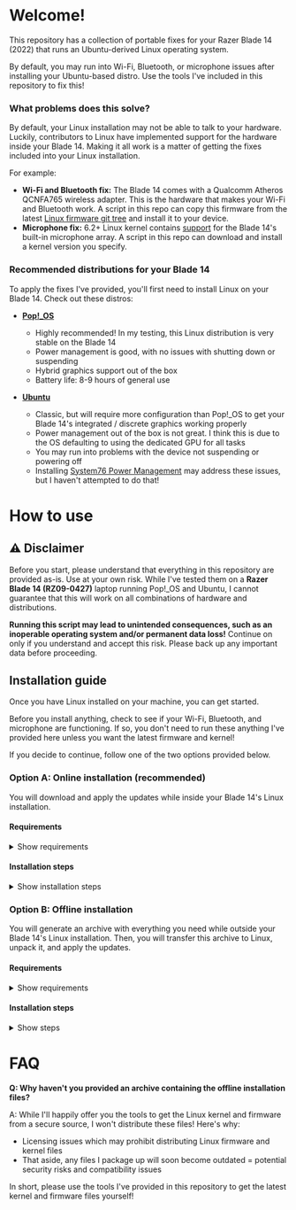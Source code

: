 # Welcome!

This repository has a collection of portable fixes for your Razer Blade 14 (2022) that runs an Ubuntu-derived Linux
operating system.

By default, you may run into Wi-Fi, Bluetooth, or microphone issues after installing your Ubuntu-based distro. Use the
tools I've included in this repository to fix this!

### What problems does this solve?

By default, your Linux installation may not be able to talk to your hardware. Luckily, contributors to Linux have
implemented support for the hardware inside your Blade 14. Making it all work is a matter of getting the fixes included
into your Linux installation.

For example:

- **Wi-Fi and Bluetooth fix:** The Blade 14 comes with a Qualcomm Atheros QCNFA765 wireless adapter. This is the
  hardware that makes your Wi-Fi and Bluetooth work. A script in this repo can copy this firmware from the latest
  [Linux firmware git tree](https://git.kernel.org/pub/scm/linux/kernel/git/firmware/linux-firmware.git/) and install
  it to your device.
- **Microphone fix:** 6.2+ Linux kernel contains [support](https://bugzilla.kernel.org/show_bug.cgi?id=216801) for the
  Blade 14's built-in microphone array. A script in this repo can download and install a kernel version you specify.

### Recommended distributions for your Blade 14

To apply the fixes I've provided, you'll first need to install Linux on your Blade 14. Check out these distros:

- [**Pop!_OS**](https://pop.system76.com/)
    - Highly recommended! In my testing, this Linux distribution is very stable on the Blade 14
    - Power management is good, with no issues with shutting down or suspending
    - Hybrid graphics support out of the box
    - Battery life: 8-9 hours of general use

- [**Ubuntu**](https://ubuntu.com/)
    - Classic, but will require more configuration than Pop!_OS to get your Blade 14's integrated / discrete graphics
      working properly
    - Power management out of the box is not great. I think this is due to the OS defaulting to using the dedicated GPU
      for all tasks
    - You may run into problems with the device not suspending or powering off
    - Installing [System76 Power Management](https://github.com/pop-os/system76-power) may address these issues, but I
      haven't attempted to do that!

# How to use

## ⚠️ Disclaimer

Before you start, please understand that everything in this repository are provided as-is. Use at your own risk. While
I've tested them on a **Razer Blade 14 (RZ09-0427)** laptop running Pop!_OS and Ubuntu, I cannot guarantee that this
will work on all combinations of hardware and distributions.

**Running this script may lead to unintended consequences, such as an inoperable operating system and/or permanent data
loss!** Continue on only if you understand and accept this risk. Please back up any important data before proceeding.

## Installation guide

Once you have Linux installed on your machine, you can get started.

Before you install anything, check to see if your Wi-Fi, Bluetooth, and microphone are functioning. If so, you don't
need to run these anything I've provided here unless you want the latest firmware and kernel!

If you decide to continue, follow one of the two options provided below.

### Option A: Online installation (recommended)

You will download and apply the updates while inside your Blade 14's Linux installation.

#### Requirements

<details>
<summary>Show requirements</summary>

* A Linux installation on your Blade 14
* Internet access via a wired connection (Ethernet)
    * Use a USB A- or USB C-to-Ethernet adapter, or
    * Use a USB hub with an RJ45 port

</details>

#### Installation steps

<details>
<summary>Show installation steps</summary>

Boot into Linux on your Blade 14 and establish a wired connection to the Internet.

First, you'll want to get a local copy of this repository. You can use the `git` command:

```shell
git clone https://github.com/OliverAbdulrahim/linux-fixes-blade-14.git
```

If you get a message like `bash: git: command not found`, run the following:

```shell
sudo apt-get install git
```

You may need to use `chmod` to make the script you'll run next executable:

```shell
chmod +x linux-fixes-blade-14/scripts/online-update-complete.sh
```

Start the script with the following command:

```shell
sh linux-fixes-blade-14/scripts/online-update-complete.sh
````

Follow the on-screen instructions, which will guide you through the installation. At the end, you'll be asked to reboot
your Blade 14, which will complete the installation!
</details>

### Option B: Offline installation

You will generate an archive with everything you need while outside your Blade 14's Linux installation. Then, you will
transfer this archive to Linux, unpack it, and apply the updates.

#### Requirements

<details>
<summary>Show requirements</summary>

* A Linux installation on your Blade 14
* Another device or operating system with access to the Internet and the ability to run shell scripts
    * If you're using Windows, you can run the scripts
      with [Windows Subsystem For Linux (WSL)](https://learn.microsoft.com/en-us/windows/wsl/faq)
    * You could use your Blade 14's default Windows installation with WSL
* Removable media (external drive, flash drive, or memory card) with at least 200MB of free space

</details>

#### Installation steps

<details>
<summary>Show steps</summary>

On a device that has an Internet connection, download this repository.

```shell
git clone https://github.com/OliverAbdulrahim/linux-fixes-blade-14.git
```

Alternatively, you can
[download a snapshot of this repository's main branch](https://github.com/OliverAbdulrahim/linux-for-blade-14/archive/refs/heads/main.zip)
and extract it.

You may need to use `chmod` to make the script you'll run next executable:

```shell
chmod +x linux-fixes-blade-14/scripts/offline-update-generate.sh
```

Next, build the archive by running the following command:

```shell
sh linux-fixes-blade-14/scripts/offline-update-generate.sh
```

Follow the on-screen instructions, which will guide you through the process.

Once complete, you'll have an archive at the directory `linux-for-blade-14/out/*.tar.gz`. transfer this archive to an
external drive, flash drive, or memory card.

```shell
cp out/*.tar.gz directory
```

Then, boot your Blade 14's Linux installation. Run this `tar` command to extract the files. Replace 'directory' with
where you stored the archive in your removable media. You can also use a GUI like Archive Manager to extract this, if
your distribution has one installed by default.

```shell
tar xvf directory/*.tar.gz
```

You may need to use `chmod` to make the script you'll run next executable:

```shell
chmod +x directory/scripts/offline-update-apply.sh
```

Finally, complete the installation with the following:

```shell
sh directory/scripts/offline-update-apply.sh
```

</details>

# FAQ

**Q: Why haven't you provided an archive containing the offline installation files?**

A: While I'll happily offer you the tools to get the Linux kernel and firmware from a secure source, I won't distribute
these files! Here's why:

* Licensing issues which may prohibit distributing Linux firmware and kernel files
* That aside, any files I package up will soon become outdated = potential security risks and compatibility issues

In short, please use the tools I've provided in this repository to get the latest kernel and firmware files yourself!
